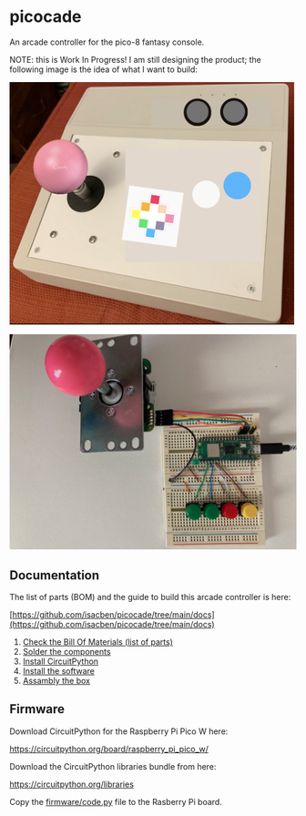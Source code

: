 # picocade

An arcade controller for the pico-8 fantasy console.

NOTE: this is Work In Progress! I am still designing the product; the following image is the idea of what I want to build:

<img alt='PICO-8 arcade controller concept' src='https://github.com/isacben/picocade/blob/main/img/concept.png' width='500'>

![Breadboard](https://github.com/isacben/picocade/blob/main/img/prototype.jpg)

## Documentation 

The list of parts (BOM) and the guide to build this arcade controller is here:

[https://github.com/isacben/picocade/tree/main/docs](https://github.com/isacben/picocade/tree/main/docs)

1. [Check the Bill Of Materials (list of parts)](https://github.com/isacben/picocade/blob/main/docs/BOM.md)
2. [Solder the components](https://github.com/isacben/picocade/blob/main/docs/soldering.md)
3. [Install CircuitPython](https://github.com/isacben/picocade/blob/main/docs/circuitpython.md)
4. [Install the software](https://github.com/isacben/picocade/blob/main/docs/software.md)
5. [Assambly the box](https://github.com/isacben/picocade/blob/main/docs/box.md)

## Firmware

Download CircuitPython for the Raspberry Pi Pico W here:

https://circuitpython.org/board/raspberry_pi_pico_w/

Download the CircuitPython libraries bundle from here:

https://circuitpython.org/libraries

Copy the [firmware/code.py](https://github.com/isacben/picocade/blob/main/firmware/code.py) file to the Rasberry Pi board.
